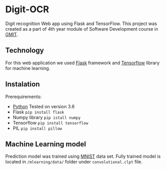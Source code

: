 # Digit-OCR
Digit recognition Web app using Flask and TensorFlow. This project was created as a part of 4th year module of Software Development course in [GMIT](www.gmit.ie). 

## Technology
For this web application we used [Flask](http://flask.pocoo.org/) framework and [Tensorflow](https://www.tensorflow.org/) library for machine learning.

## Instalation
Prerequirements:  
 - [Python](https://www.python.org/downloads/) Tested on version 3.6
 - Flask `pip install flask`
 - Numpy library `pip istall numpy`
 - Tensorflow   `pip install tensorflow`
 - PIL   `pip install pillow`

## Machine Learning model
Prediction model was trained using [MNIST](https://en.wikipedia.org/wiki/MNIST_database) data set.
Fully trained model is located in `/mlearning/data/` folder under `convolutional.clpt` file.

